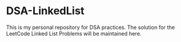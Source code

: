 # DSA-LinkedList
This is my personal repository for DSA practices. The solution for the LeetCode Linked List Problems will be maintained here.
